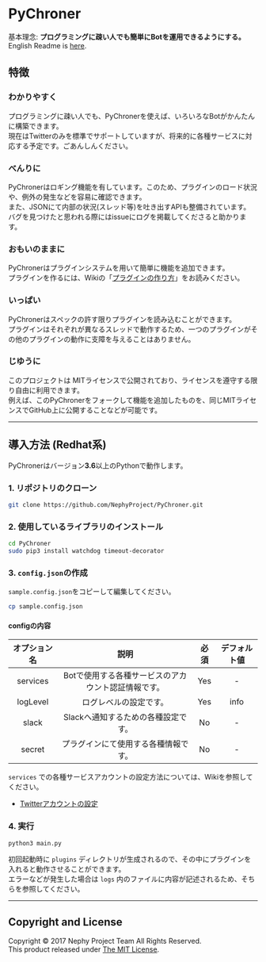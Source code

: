 # PyChroner
基本理念: **プログラミングに疎い人でも簡単にBotを運用できるようにする。**  
English Readme is [here](/README_EN.md).  

## 特徴
### わかりやすく
プログラミングに疎い人でも、PyChronerを使えば、いろいろなBotがかんたんに構築できます。  
現在はTwitterのみを標準でサポートしていますが、将来的に各種サービスに対応する予定です。ごあんしんください。  

### べんりに
PyChronerはロギング機能を有しています。このため、プラグインのロード状況や、例外の発生などを容易に確認できます。  
また、JSONにて内部の状況(スレッド等)を吐き出すAPIも整備されています。  
バグを見つけたと思われる際にはissueにログを掲載してくださると助かります。  

### おもいのままに
PyChronerはプラグインシステムを用いて簡単に機能を追加できます。  
プラグインを作るには、Wikiの「[プラグインの作り方](/wiki/plugin_getting_started)」をお読みください。  

### いっぱい
PyChronerはスペックの許す限りプラグインを読み込むことができます。  
プラグインはそれぞれが異なるスレッドで動作するため、一つのプラグインがその他のプラグインの動作に支障を与えることはありません。  

### じゆうに
このプロジェクトは MITライセンスで公開されており、ライセンスを遵守する限り自由に利用できます。  
例えば、このPyChronerをフォークして機能を追加したものを、同じMITライセンスでGitHub上に公開することなどが可能です。  

---

## 導入方法 (Redhat系)
PyChronerはバージョン**3.6**以上のPythonで動作します。

### 1. リポジトリのクローン
```bash
git clone https://github.com/NephyProject/PyChroner.git
```

### 2. 使用しているライブラリのインストール
```bash
cd PyChroner
sudo pip3 install watchdog timeout-decorator
```

### 3. `config.json`の作成
`sample.config.json`をコピーして編集してください。
```bash
cp sample.config.json
```
#### configの内容
|オプション名|説明|必須|デフォルト値|
|:-----------:|:------------:|:-----------:|:------------:|
|services|Botで使用する各種サービスのアカウント認証情報です。|Yes|-|
|logLevel|ログレベルの設定です。|Yes|info|
|slack|Slackへ通知するための各種設定です。|No|-|
|secret|プラグインにて使用する各種情報です。|No|-|

`services` での各種サービスアカウントの設定方法については、Wikiを参照してください。  
- [Twitterアカウントの設定](/wiki/config_services_twitter)  

### 4. 実行
```bash
python3 main.py
```
初回起動時に `plugins` ディレクトリが生成されるので、その中にプラグインを入れると動作させることができます。  
エラーなどが発生した場合は `logs` 内のファイルに内容が記述されるため、そちらを参照してください。

---

## Copyright and License 
Copyright © 2017 Nephy Project Team All Rights Reserved.  
This product released under [The MIT License](/LICENSE).  
